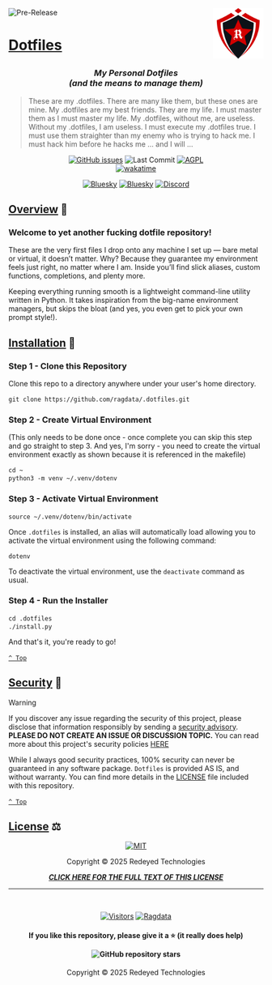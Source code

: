 <a name="top" href="https://github.com/ragdata" target="_blank"><img height="100" align="right" src="https://raw.githubusercontent.com/Ragdata/media/master/logo/Ragdata-64.svg" alt="Dotfiles" /></a>

<!-- [![Codacy grade][codacy-grade]][codacy-repo] -->
![Pre-Release][pre-release]
<!-- [![Version][version-badge]][release] -->

<h1>

[Dotfiles][release]

</h1>

<div align="center">

### _My Personal Dotfiles<br>(and the means to manage them)_

</div>

> These are my .dotfiles. There are many like them, but these ones are mine. My .dotfiles are my best friends. They are my life. I must master them as I must master my life. My .dotfiles, without me, are useless. Without my .dotfiles, I am useless. I must execute my .dotfiles true. I must use them straighter than my enemy who is trying to hack me. I must hack him before he hacks me ... and I will ...

<div align="center">

[![GitHub issues][issues-badge]][issues]
![Last Commit][last-commit]
[![AGPL][license-badge]][mit-license]
<br />
[![wakatime][wakatime-badge]][wakatime-repo]

</div>

<div align="center">

<a href="https://bsky.app/profile/aever.au" target="_blank"><img alt="Bluesky" src="https://img.shields.io/badge/Bluesky-0085ff?style=flat-square&logo=bluesky&logoColor=white" /></a>
<a href="mailto:github.discharge208@passfwd.com" target="_blank"><img alt="Bluesky" src="https://img.shields.io/badge/Email-00B4F0?style=flat-square&logo=maildotru&logoColor=white" /></a>
<a href="https://discord.com/users/146165361333633024" target="_blank"><img alt="Discord" src="https://img.shields.io/badge/Discord-5865f2?style=flat-square&logo=discord&logoColor=white" /></a>

</div>

## [Overview](#top) 📑

<!-- markdownlint-disable-next-line MD026 --->
### Welcome to yet another fucking dotfile repository!

These are the very first files I drop onto any machine I set up — bare metal or virtual, it doesn’t matter. Why? Because they guarantee my environment feels just right, no matter where I am. Inside you’ll find slick aliases, custom functions, completions, and plenty more.

Keeping everything running smooth is a lightweight command-line utility written in Python. It takes inspiration from the big-name environment managers, but skips the bloat (and yes, you even get to pick your own prompt style!).

## [Installation](#top) 📂

### Step 1 - Clone this Repository

Clone this repo to a directory anywhere under your user's home directory.

```shell
git clone https://github.com/ragdata/.dotfiles.git
```

### Step 2 - Create Virtual Environment

(This only needs to be done once - once complete you can skip this step and go straight to step 3.  And yes, I'm sorry - you need to create the virtual environment exactly as shown because it is referenced in the makefile)

```shell
cd ~
python3 -m venv ~/.venv/dotenv
```

### Step 3 - Activate Virtual Environment

```shell
source ~/.venv/dotenv/bin/activate
```

Once `.dotfiles` is installed, an alias will automatically load allowing you to activate the virtual environment using the following command:

```shell
dotenv
```

To deactivate the virtual environment, use the `deactivate` command as usual.

### Step 4 - Run the Installer

```shell
cd .dotfiles
./install.py
```

And that's it, you're ready to go!

[`^ Top`](#top)

<!-- ## [Tests](#top) 🏏

There are a bunch of tests available for the package.  You don't NEED to run them manually as a GitHub Actions Workflow makes sure everything is tested as it's committed - but just in case you WANT to, it's all configured via the `Makefile` in the project root.

The following commands are used to initiate tests manually:

```shell
# Install test dependencies
make install-test-deps

# Run all tests
make test

# Run specific test categories
make test-unit
make test-integration
make test-edge-cases

# Run with coverage report
make test-coverage

# Lint and format code
make lint
make format

# Clean up test artifacts
make clean

# Run tests in parallel
pytest tests/ -n auto

# Run specific test file
pytest tests/test_install.py -v

# Run tests matching pattern
pytest tests/ -k "test_install" -v

# Run slow tests only
pytest tests/ -m "slow" -v
```

[`^ Top`](#top)

## [Resources](#top) 📖

[`^ Top`](#top) -->

## [Security](#top) 🔐

> [!warning]
>If you discover any issue regarding the security of this project, please disclose that information responsibly by sending a [security advisory][advisory].  **PLEASE DO NOT CREATE AN ISSUE OR DISCUSSION TOPIC.**  You can read more about this project's security policies [HERE][security]

While I always good security practices, 100% security can never be guaranteed in any software package.  `Dotfiles` is provided AS IS, and without warranty.  You can find more details in the [LICENSE](LICENSE) file included with this repository.

[`^ Top`](#top)

## [License](#top) ⚖️

<div align="center">

[![MIT][license-badge]][mit-license]

Copyright © 2025 Redeyed Technologies

[_**CLICK HERE FOR THE FULL TEXT OF THIS LICENSE**_][mit-license]

<!-- THE SOFTWARE IS PROVIDED "AS IS", WITHOUT WARRANTY OF ANY KIND, EXPRESS OR IMPLIED, INCLUDING BUT NOT LIMITED TO THE WARRANTIES OF MERCHANTABILITY, FITNESS FOR A PARTICULAR PURPOSE AND NONINFRINGEMENT. IN NO EVENT SHALL THE AUTHORS OR COPYRIGHT HOLDERS BE LIABLE FOR ANY CLAIM, DAMAGES OR OTHER LIABILITY, WHETHER IN AN ACTION OF CONTRACT, TORT OR OTHERWISE, ARISING FROM, OUT OF OR IN CONNECTION WITH THE SOFTWARE OR THE USE OR OTHER DEALINGS IN THE SOFTWARE. -->

****
&nbsp;

<a href="https://visitorbadge.io/status?path=https%3A%2F%2Fgithub.com%2Fragdata%2F.dotfiles" target="_blank"><img alt="Visitors" src="https://api.visitorbadge.io/api/combined?path=https%3A%2F%2Fgithub.com%2Fragdata%2F.dotfiles&countColor=%23d20000" /></a>
<a href="https://github.com/Ragdata" target="_blank"><img alt="Ragdata" src="https://img.shields.io/badge/-Made_With_☕_By_Ragdata-D20000?style=for-the-badge" /></a>

<h4>

If you like this repository, please give it a ⭐ (it really does help)

<img alt="GitHub repository stars" src="https://img.shields.io/github/stars/ragdata/.dotfiles?style=social">

</h4>

Copyright &copy; 2025 Redeyed Technologies
</div>

[//]: # (############################################################)

[release]: https://github.com/ragdata/.dotfiles/releases/tag/0.1.0
<!-- [gh-pages]: https://ragdata.github.io/.dotfiles/
[repo]: https://github.com/ragdata/.dotfiles -->

[pre-release]: https://img.shields.io/badge/Status-Pre--Release-d20000?labelColor=31383f
[issues-badge]: https://img.shields.io/github/issues-raw/ragdata/.dotfiles?style=for-the-badge&logo=github
[license-badge]: https://img.shields.io/badge/License-MIT-gold?style=for-the-badge
[last-commit]: https://img.shields.io/github/last-commit/ragdata/.dotfiles/master?style=for-the-badge
<!-- [version-badge]: https://img.shields.io/badge/dynamic/yaml?url=https%3A%2F%2Fraw.githubusercontent.com%2Fragdata%2F.dotfiles%2Fmaster%2F.releaserc&query=%24.version&prefix=v&label=Version&labelColor=31383f&color=cd4800 -->

[issues]: https://github.com/ragdata/.dotfiles/issues
[mit-license]: https://choosealicense.com/licenses/mit/

[wakatime-badge]: https://wakatime.com/badge/user/7e04d9d4-3a44-495e-b622-69fdbafd036c/project/c9c26aac-fe71-4e32-a25b-1dac175853f6.svg?style=for-the-badge
[wakatime-repo]: https://wakatime.com/badge/user/7e04d9d4-3a44-495e-b622-69fdbafd036c/project/c9c26aac-fe71-4e32-a25b-1dac175853f6

[advisory]: https://github.com/ragdata/.dotfiles/security/advisories/new
[security]: https://github.com/ragdata/.dotfiles/security/policy

<!-- [all-contributors]: https://allcontributors.org
[contributing]: https://github.com/ragdata/.github/blob/master/.github/CONTRIBUTING.md -->

<!-- [ragdata-repo]: https://github.com/Ragdata -->
